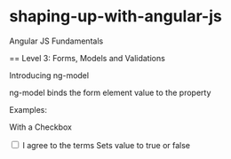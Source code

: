 shaping-up-with-angular-js
==========================

Angular JS Fundamentals


== Level 3: Forms, Models and Validations

Introducing ng-model

ng-model binds the form element value to the property

Examples:

With a Checkbox


<input ng-model="review.terms" type="checkbox" /> I agree to the terms
Sets value to true or false

